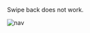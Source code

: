 Swipe back does not work.

![nav](https://github.com/ygnoh/expo-router-swipe/assets/13075245/0d017e57-2889-49c0-942a-0c5c13bd39c3)
